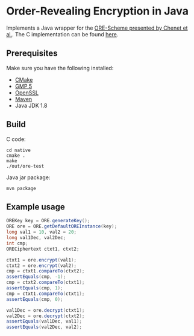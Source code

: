 #  Order-Revealing Encryption in Java

Implements a Java wrapper for the
[ORE-Scheme presented by Chenet et al.](https://crypto.stanford.edu/ore/). The C implementation can be found 
[here](https://github.com/kevinlewi/fastore).

## Prerequisites 
Make sure you have the following installed:
 * [CMake](https://cmake.org/)
 * [GMP 5](http://gmplib.org/)
 * [OpenSSL](http://www.openssl.org/source/)
 * [Maven](https://maven.apache.org/)
 * Java JDK 1.8
 
## Build 

C code:
```
cd native
cmake .
make
./out/ore-test
``` 

Java jar package:
```
mvn package
``` 

## Example usage

```java
OREKey key = ORE.generateKey();
ORE ore = ORE.getDefaultOREInstance(key);
long val1 = 10, val2 = 20;
long val1Dec, val2Dec;
int cmp;
ORECiphertext ctxt1, ctxt2;

ctxt1 = ore.encrypt(val1);
ctxt2 = ore.encrypt(val2);
cmp = ctxt1.compareTo(ctxt2);
assertEquals(cmp, -1);
cmp = ctxt2.compareTo(ctxt1);
assertEquals(cmp, 1);
cmp = ctxt1.compareTo(ctxt1);
assertEquals(cmp, 0);

val1Dec = ore.decrypt(ctxt1);
val2Dec = ore.decrypt(ctxt2);
assertEquals(val1Dec, val1);
assertEquals(val2Dec, val2);

``` 
